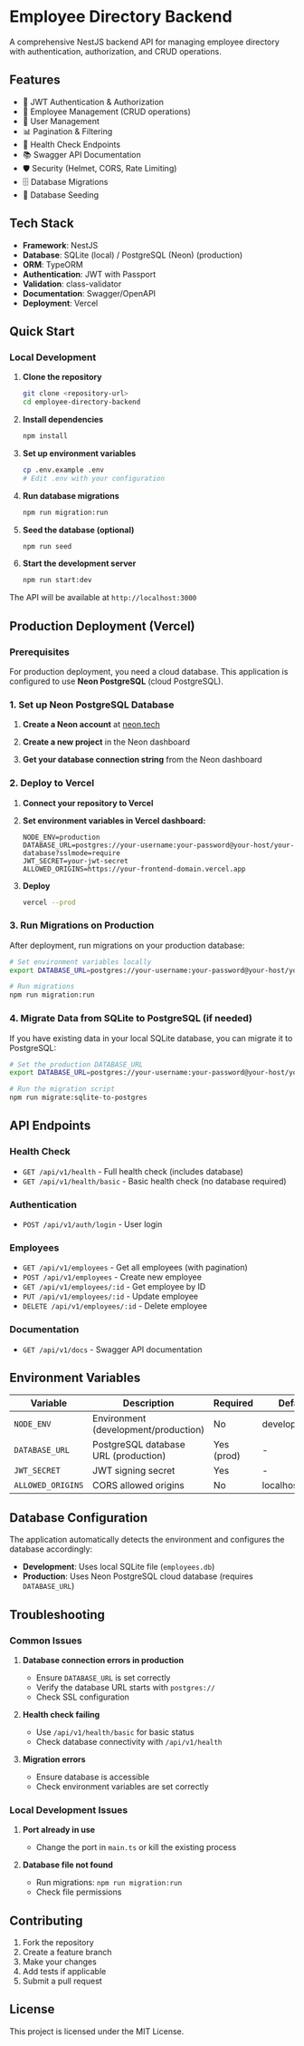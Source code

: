 # Employee Directory Backend

A comprehensive NestJS backend API for managing employee directory with authentication, authorization, and CRUD operations.

## Features

- 🔐 JWT Authentication & Authorization
- 👥 Employee Management (CRUD operations)
- 👤 User Management
- 📊 Pagination & Filtering
- 🏥 Health Check Endpoints
- 📚 Swagger API Documentation
- 🛡️ Security (Helmet, CORS, Rate Limiting)
- 🗄️ Database Migrations
- 🌱 Database Seeding

## Tech Stack

- **Framework**: NestJS
- **Database**: SQLite (local) / PostgreSQL (Neon) (production)
- **ORM**: TypeORM
- **Authentication**: JWT with Passport
- **Validation**: class-validator
- **Documentation**: Swagger/OpenAPI
- **Deployment**: Vercel

## Quick Start

### Local Development

1. **Clone the repository**
   ```bash
   git clone <repository-url>
   cd employee-directory-backend
   ```

2. **Install dependencies**
   ```bash
   npm install
   ```

3. **Set up environment variables**
   ```bash
   cp .env.example .env
   # Edit .env with your configuration
   ```

4. **Run database migrations**
   ```bash
   npm run migration:run
   ```

5. **Seed the database (optional)**
   ```bash
   npm run seed
   ```

6. **Start the development server**
   ```bash
   npm run start:dev
   ```

The API will be available at `http://localhost:3000`

## Production Deployment (Vercel)

### Prerequisites

For production deployment, you need a cloud database. This application is configured to use **Neon PostgreSQL** (cloud PostgreSQL).

### 1. Set up Neon PostgreSQL Database

1. **Create a Neon account** at [neon.tech](https://neon.tech)

2. **Create a new project** in the Neon dashboard

3. **Get your database connection string** from the Neon dashboard

### 2. Deploy to Vercel

1. **Connect your repository to Vercel**

2. **Set environment variables in Vercel dashboard:**
   ```
   NODE_ENV=production
   DATABASE_URL=postgres://your-username:your-password@your-host/your-database?sslmode=require
   JWT_SECRET=your-jwt-secret
   ALLOWED_ORIGINS=https://your-frontend-domain.vercel.app
   ```

3. **Deploy**
   ```bash
   vercel --prod
   ```

### 3. Run Migrations on Production

After deployment, run migrations on your production database:

```bash
# Set environment variables locally
export DATABASE_URL=postgres://your-username:your-password@your-host/your-database?sslmode=require

# Run migrations
npm run migration:run
```

### 4. Migrate Data from SQLite to PostgreSQL (if needed)

If you have existing data in your local SQLite database, you can migrate it to PostgreSQL:

```bash
# Set the production DATABASE_URL
export DATABASE_URL=postgres://your-username:your-password@your-host/your-database?sslmode=require

# Run the migration script
npm run migrate:sqlite-to-postgres
```

## API Endpoints

### Health Check
- `GET /api/v1/health` - Full health check (includes database)
- `GET /api/v1/health/basic` - Basic health check (no database required)

### Authentication
- `POST /api/v1/auth/login` - User login

### Employees
- `GET /api/v1/employees` - Get all employees (with pagination)
- `POST /api/v1/employees` - Create new employee
- `GET /api/v1/employees/:id` - Get employee by ID
- `PUT /api/v1/employees/:id` - Update employee
- `DELETE /api/v1/employees/:id` - Delete employee

### Documentation
- `GET /api/v1/docs` - Swagger API documentation

## Environment Variables

| Variable | Description | Required | Default |
|----------|-------------|----------|---------|
| `NODE_ENV` | Environment (development/production) | No | development |
| `DATABASE_URL` | PostgreSQL database URL (production) | Yes (prod) | - |
| `JWT_SECRET` | JWT signing secret | Yes | - |
| `ALLOWED_ORIGINS` | CORS allowed origins | No | localhost:3000 |

## Database Configuration

The application automatically detects the environment and configures the database accordingly:

- **Development**: Uses local SQLite file (`employees.db`)
- **Production**: Uses Neon PostgreSQL cloud database (requires `DATABASE_URL`)

## Troubleshooting

### Common Issues

1. **Database connection errors in production**
   - Ensure `DATABASE_URL` is set correctly
   - Verify the database URL starts with `postgres://`
   - Check SSL configuration

2. **Health check failing**
   - Use `/api/v1/health/basic` for basic status
   - Check database connectivity with `/api/v1/health`

3. **Migration errors**
   - Ensure database is accessible
   - Check environment variables are set correctly

### Local Development Issues

1. **Port already in use**
   - Change the port in `main.ts` or kill the existing process

2. **Database file not found**
   - Run migrations: `npm run migration:run`
   - Check file permissions

## Contributing

1. Fork the repository
2. Create a feature branch
3. Make your changes
4. Add tests if applicable
5. Submit a pull request

## License

This project is licensed under the MIT License.
